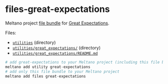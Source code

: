 # files-great-expectations

Meltano project [file bundle](https://meltano.com/docs/command-line-interface.html#file-bundle) for [Great Expectations](https://docs.greatexpectations.io/docs/).

Files:
- [`utilities`](./bundle/utilities/) (directory)
- [`utilities/great_expectations/`](./bundle/utilities/great_expectations/) (directory)
- [`utilities/great_expectations/README.md`](./bundle/utilities/great_expectations/README.md)

```py
# add great-expectations to your Meltano project (including this file bundle)
meltano add utility great-expectations
# add only this file bundle to your Meltano project
meltano add files great-expectations
```
